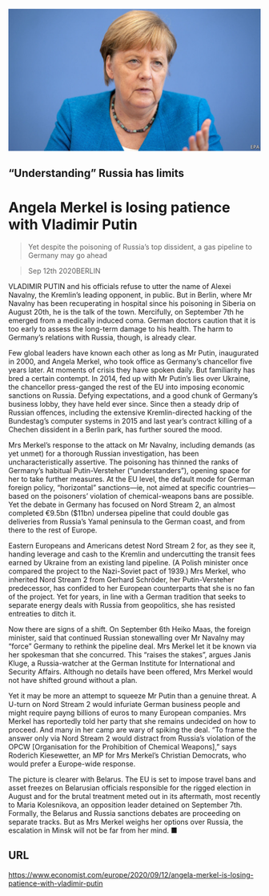 ![](./images/20200912_EUP503.jpg)

## “Understanding” Russia has limits

# Angela Merkel is losing patience with Vladimir Putin

> Yet despite the poisoning of Russia’s top dissident, a gas pipeline to Germany may go ahead

> Sep 12th 2020BERLIN

VLADIMIR PUTIN and his officials refuse to utter the name of Alexei Navalny, the Kremlin’s leading opponent, in public. But in Berlin, where Mr Navalny has been recuperating in hospital since his poisoning in Siberia on August 20th, he is the talk of the town. Mercifully, on September 7th he emerged from a medically induced coma. German doctors caution that it is too early to assess the long-term damage to his health. The harm to Germany’s relations with Russia, though, is already clear.

Few global leaders have known each other as long as Mr Putin, inaugurated in 2000, and Angela Merkel, who took office as Germany’s chancellor five years later. At moments of crisis they have spoken daily. But familiarity has bred a certain contempt. In 2014, fed up with Mr Putin’s lies over Ukraine, the chancellor press-ganged the rest of the EU into imposing economic sanctions on Russia. Defying expectations, and a good chunk of Germany’s business lobby, they have held ever since. Since then a steady drip of Russian offences, including the extensive Kremlin-directed hacking of the Bundestag’s computer systems in 2015 and last year’s contract killing of a Chechen dissident in a Berlin park, has further soured the mood.

Mrs Merkel’s response to the attack on Mr Navalny, including demands (as yet unmet) for a thorough Russian investigation, has been uncharacteristically assertive. The poisoning has thinned the ranks of Germany’s habitual Putin-Versteher (“understanders”), opening space for her to take further measures. At the EU level, the default mode for German foreign policy, “horizontal” sanctions—ie, not aimed at specific countries—based on the poisoners’ violation of chemical-weapons bans are possible. Yet the debate in Germany has focused on Nord Stream 2, an almost completed €9.5bn ($11bn) undersea pipeline that could double gas deliveries from Russia’s Yamal peninsula to the German coast, and from there to the rest of Europe.

Eastern Europeans and Americans detest Nord Stream 2 for, as they see it, handing leverage and cash to the Kremlin and undercutting the transit fees earned by Ukraine from an existing land pipeline. (A Polish minister once compared the project to the Nazi-Soviet pact of 1939.) Mrs Merkel, who inherited Nord Stream 2 from Gerhard Schröder, her Putin-Versteher predecessor, has confided to her European counterparts that she is no fan of the project. Yet for years, in line with a German tradition that seeks to separate energy deals with Russia from geopolitics, she has resisted entreaties to ditch it.

Now there are signs of a shift. On September 6th Heiko Maas, the foreign minister, said that continued Russian stonewalling over Mr Navalny may “force” Germany to rethink the pipeline deal. Mrs Merkel let it be known via her spokesman that she concurred. This “raises the stakes”, argues Janis Kluge, a Russia-watcher at the German Institute for International and Security Affairs. Although no details have been offered, Mrs Merkel would not have shifted ground without a plan.

Yet it may be more an attempt to squeeze Mr Putin than a genuine threat. A U-turn on Nord Stream 2 would infuriate German business people and might require payng billions of euros to many European companies. Mrs Merkel has reportedly told her party that she remains undecided on how to proceed. And many in her camp are wary of spiking the deal. “To frame the answer only via Nord Stream 2 would distract from Russia’s violation of the OPCW [Organisation for the Prohibition of Chemical Weapons],” says Roderich Kiesewetter, an MP for Mrs Merkel’s Christian Democrats, who would prefer a Europe-wide response.

The picture is clearer with Belarus. The EU is set to impose travel bans and asset freezes on Belarusian officials responsible for the rigged election in August and for the brutal treatment meted out in its aftermath, most recently to Maria Kolesnikova, an opposition leader detained on September 7th. Formally, the Belarus and Russia sanctions debates are proceeding on separate tracks. But as Mrs Merkel weighs her options over Russia, the escalation in Minsk will not be far from her mind. ■

## URL

https://www.economist.com/europe/2020/09/12/angela-merkel-is-losing-patience-with-vladimir-putin
